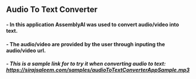 ## Audio To Text Converter
#### - In this application AssemblyAI was used to convert audio/video into text.<br>
#### - The audio/video are provided by the user through inputing the audio/video url.
##### - This is a sample link for to try it when converting audio to text: https://sirajsaleem.com/samples/audioToTextConverterAppSample.mp3
